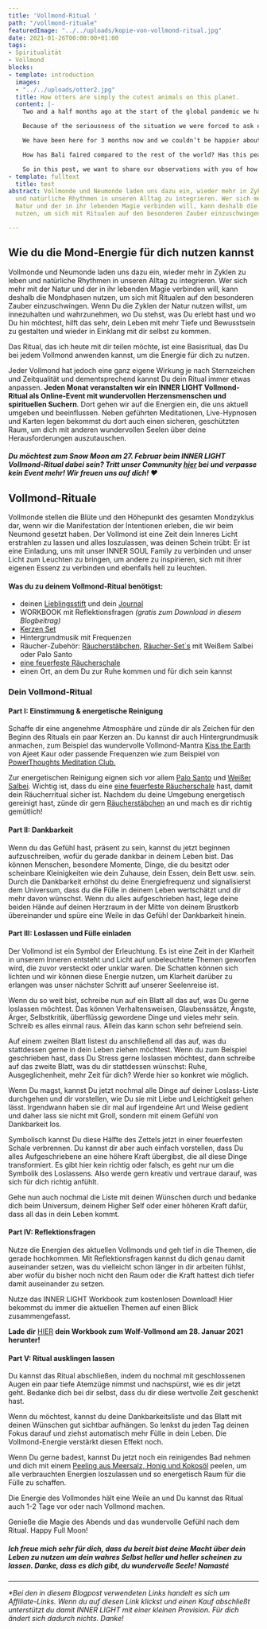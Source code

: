 ```yaml
---
title: 'Vollmond-Ritual '
path: "/vollmond-rituale"
featuredImage: "../../uploads/kopie-von-vollmond-ritual.jpg"
date: 2021-01-26T00:00:00+01:00
tags:
- Spiritualität
- Vollmond
blocks:
- template: introduction
  images:
  - "../../uploads/otter2.jpg"
  title: How otters are simply the cutest animals on this planet.
  content: |-
    Two and a half months ago at the start of the global pandemic we had a really hard decision to make, where do we go? For most people the answer is simple, 'home'. But for us it's kind of complicated. We've been travelling the world non stop for 4 years and although we have an apartment in Kuala Lumpur, home for us is still to be decided.

    Because of the seriousness of the situation we were forced to ask ourselves the question "where do we feel the most at home?” and the answer was clear - Bali.

    We have been here for 3 months now and we couldn’t be happier about our decision. Although there have been a lot of changes on the island, we love this place and we love how the locals and foreigners combined have handled the difficult situation we all find ourselves in.

    How has Bali faired compared to the rest of the world? Has this peaceful island turned into chaos? We know that a lot of you had to cancel your travel plans to come here and are probably wondering when you might be able to return.

    So in this post, we want to share our observations with you of how life here in Bali has changed and give you information direct from the authorities.
- template: fulltext
  title: test
abstract: Vollmonde und Neumonde laden uns dazu ein, wieder mehr in Zyklen zu leben
  und natürliche Rhythmen in unseren Alltag zu integrieren. Wer sich mehr mit der
  Natur und der in ihr lebenden Magie verbinden will, kann deshalb die Mondphasen
  nutzen, um sich mit Ritualen auf den besonderen Zauber einzuschwingen.

---
```

## Wie du die Mond-Energie für dich nutzen kannst

Vollmonde und Neumonde laden uns dazu ein, wieder mehr in Zyklen zu leben und natürliche Rhythmen in unseren Alltag zu integrieren. Wer sich mehr mit der Natur und der in ihr lebenden Magie verbinden will, kann deshalb die Mondphasen nutzen, um sich mit Ritualen auf den besonderen Zauber einzuschwingen. Wenn Du die Zyklen der Natur nutzen willst, um innezuhalten und wahrzunehmen, wo Du stehst, was Du erlebt hast und wo Du hin möchtest, hilft das sehr, dein Leben mit mehr Tiefe und Bewusstsein zu gestalten und wieder in Einklang mit dir selbst zu kommen.

Das Ritual, das ich heute mit dir teilen möchte, ist eine Basisritual, das Du bei jedem Vollmond anwenden kannst, um die Energie für dich zu nutzen.

Jeder Vollmond hat jedoch eine ganz eigene Wirkung je nach Sternzeichen und Zeitqualität und dementsprechend kannst Du dein Ritual immer etwas anpassen. **Jeden Monat veranstalten wir ein INNER LIGHT Vollmond-Ritual als Online-Event mit wundervollen Herzensmenschen und spirituellen Suchern**. Dort gehen wir auf die Energien ein, die uns aktuell umgeben und beeinflussen. Neben geführten Meditationen, Live-Hypnosen und Karten legen bekommst du dort auch einen sicheren, geschützten Raum, um dich mit anderen wundervollen Seelen über deine Herausforderungen auszutauschen.

##### Du möchtest zum Snow Moon am 27. Februar beim INNER LIGHT Vollmond-Ritual dabei sein? Tritt unser Community <a href="https://www.facebook.com/groups/innerlightsoulfamily/" target="_blank">hier</a> bei und verpasse kein Event mehr! Wir freuen uns auf dich! ♥

## **Vollmond-Rituale**

Vollmonde stellen die Blüte und den Höhepunkt des gesamten Mondzyklus dar, wenn wir die Manifestation der Intentionen erleben, die wir beim Neumond gesetzt haben. Der Vollmond ist eine Zeit dein Inneres Licht erstrahlen zu lassen und alles loszulassen, was deinen Schein trübt: Er ist eine Einladung, uns mit unser INNER SOUL Family zu verbinden und unser Licht zum Leuchten zu bringen, um andere zu inspirieren, sich mit ihrer eigenen Essenz zu verbinden und ebenfalls hell zu leuchten.

#### Was du zu deinem Vollmond-Ritual benötigst:

* deinen <a href="https://amzn.to/36AiNuK"> Lieblingsstift</a> und dein <a href="https://amzn.to/39HBcrE" target="_blank"> Journal</a>
* WORKBOOK mit Reflektionsfragen _(gratis zum Download in diesem Blogbeitrag)_
* <a href="https://amzn.to/3oFBqDV" target="_blank">Kerzen Set</a>
* Hintergrundmusik mit Frequenzen
* Räucher-Zubehör: <a href="https://amzn.to/3pDqKHc" target="_blank">Räucherstäbchen</a>, <a href="https://amzn.to/3tlHZin" target="_blank">Räucher-Set´s</a> mit Weißem Salbei oder Palo Santo
* <a href="https://amzn.to/3cA9v5O" target="_blank">eine feuerfeste Räucherschale</a>
* einen Ort, an dem Du zur Ruhe kommen und für dich sein kannst

### Dein Vollmond-Ritual

#### Part I: Einstimmung & energetische Reinigung

Schaffe dir eine angenehme Atmosphäre und zünde dir als Zeichen für den Beginn des Rituals ein paar Kerzen an. Du kannst dir auch Hintergrundmusik anmachen, zum Beispiel das wundervolle Vollmond-Mantra <a href="https://www.youtube.com/watch?v=e6hEvSvpx7M" target="_blank">Kiss the Earth</a> von Ajeet Kaur oder passende Frequenzen wie zum Beispiel von <a href="https://www.youtube.com/watch?v=itBR5TU-4L0" target="_blank">PowerThoughts Meditation Club.</a>

Zur energetischen Reinigung eignen sich vor allem <a href="https://amzn.to/3rcJi1m" target="_blank">Palo Santo</a> und <a href="https://amzn.to/3arz1rp" target="_blank">Weißer Salbei</a>. Wichtig ist, dass du eine <a href="https://amzn.to/3cA9v5O" target="_blank">eine feuerfeste Räucherschale</a> hast, damit dein Räucherritual sicher ist. Nachdem du deine Umgebung energetisch gereinigt hast, zünde dir gern <a href="https://amzn.to/3pDqKHc" target="_blank">Räucherstäbchen</a> an und mach es dir richtig gemütlich!

#### Part II: Dankbarkeit

Wenn du das Gefühl hast, präsent zu sein, kannst du jetzt beginnen aufzuschreiben, wofür du gerade dankbar in deinem Leben bist. Das können Menschen, besondere Momente, Dinge, die du besitzt oder scheinbare Kleinigkeiten wie dein Zuhause, dein Essen, dein Bett usw. sein. Durch die Dankbarkeit erhöhst du deine Energiefrequenz und signalisierst dem Universum, dass du die Fülle in deinem Leben wertschätzt und dir mehr davon wünschst. Wenn du alles aufgeschrieben hast, lege deine beiden Hände auf deinen Herzraum in der Mitte von deinem Brustkorb übereinander und spüre eine Weile in das Gefühl der Dankbarkeit hinein.

#### Part III: Loslassen und Fülle einladen

Der Vollmond ist ein Symbol der Erleuchtung. Es ist eine Zeit in der Klarheit in unserem Inneren entsteht und Licht auf unbeleuchtete Themen geworfen wird, die zuvor versteckt oder unklar waren. Die Schatten können sich lichten und wir können diese Energie nutzen, um Klarheit darüber zu erlangen was unser nächster Schritt auf unserer Seelenreise ist.

Wenn du so weit bist, schreibe nun auf ein Blatt all das auf, was Du gerne loslassen möchtest. Das können Verhaltensweisen, Glaubenssätze, Ängste, Ärger, Selbstkritik, überflüssig gewordene Dinge und vieles mehr sein. Schreib es alles einmal raus. Allein das kann schon sehr befreiend sein.

Auf einem zweiten Blatt listest du anschließend all das auf, was du stattdessen gerne in dein Leben ziehen möchtest. Wenn du zum Beispiel geschrieben hast, dass Du Stress gerne loslassen möchtest, dann schreibe auf das zweite Blatt, was du dir stattdessen wünschst: Ruhe, Ausgeglichenheit, mehr Zeit für dich? Werde hier so konkret wie möglich.

Wenn Du magst, kannst Du jetzt nochmal alle Dinge auf deiner Loslass-Liste durchgehen und dir vorstellen, wie Du sie mit Liebe und Leichtigkeit gehen lässt. Irgendwann haben sie dir mal auf irgendeine Art und Weise gedient und daher lass sie nicht mit Groll, sondern mit einem Gefühl von Dankbarkeit los.

Symbolisch kannst Du diese Hälfte des Zettels jetzt in einer feuerfesten Schale verbrennen. Du kannst dir aber auch einfach vorstellen, dass Du alles Aufgeschriebene an eine höhere Kraft übergibst, die all diese Dinge transformiert. Es gibt hier kein richtig oder falsch, es geht nur um die Symbolik des Loslassens. Also werde gern kreativ und vertraue darauf, was sich für dich richtig anfühlt.

Gehe nun auch nochmal die Liste mit deinen Wünschen durch und bedanke dich beim Universum, deinem Higher Self oder einer höheren Kraft dafür, dass all das in dein Leben kommt.

#### Part IV: Reflektionsfragen

Nutze die Energien des aktuellen Vollmonds und geh tief in die Themen, die gerade hochkommen. Mit Reflektionsfragen kannst du dich genau damit auseinander setzen, was du vielleicht schon länger in dir arbeiten fühlst, aber wofür du bisher noch nicht den Raum oder die Kraft hattest dich tiefer damit auseinander zu setzen.

Nutze das INNER LIGHT Workbook zum kostenlosen Download! Hier bekommst du immer die aktuellen Themen auf einen Blick zusammengefasst.

**Lade dir** [HIER](https://docdro.id/MJZu5r2 "Workbook zum Wolfs-Vollmond") **dein Workbook zum Wolf-Vollmond am 28. Januar 2021 herunter!**

#### Part V: Ritual ausklingen lassen

Du kannst das Ritual abschließen, indem du nochmal mit geschlossenen Augen ein paar tiefe Atemzüge nimmst und nachspürst, wie es dir jetzt geht. Bedanke dich bei dir selbst, dass du dir diese wertvolle Zeit geschenkt hast.

Wenn du möchtest, kannst du deine Dankbarkeitsliste und das Blatt mit deinen Wünschen gut sichtbar aufhängen. So lenkst du jeden Tag deinen Fokus darauf und ziehst automatisch mehr Fülle in dein Leben. Die Vollmond-Energie verstärkt diesen Effekt noch.

Wenn Du gerne badest, kannst Du jetzt noch ein reinigendes Bad nehmen und dich mit einem <a href="https://amzn.to/3oBBaWw" target="_blank">Peeling aus Meersalz, Honig und Kokosöl</a> peelen, um alle verbrauchten Energien loszulassen und so energetisch Raum für die Fülle zu schaffen.

Die Energie des Vollmondes hält eine Weile an und Du kannst das Ritual auch 1-2 Tage vor oder nach Vollmond machen.

Genieße die Magie des Abends und das wundervolle Gefühl nach dem Ritual. Happy Full Moon!

##### Ich freue mich sehr für dich, dass du bereit bist deine Macht über dein Leben zu nutzen um dein wahres Selbst heller und heller scheinen zu lassen. Danke, dass es dich gibt, du wundervolle Seele! _Namasté_

***

_*Bei den in diesem Blogpost verwendeten Links handelt es sich um Affiliate-Links. Wenn du auf diesen Link klickst und einen Kauf abschließt unterstützt du damit INNER LIGHT mit einer kleinen Provision. Für dich ändert sich dadurch nichts. Danke!_